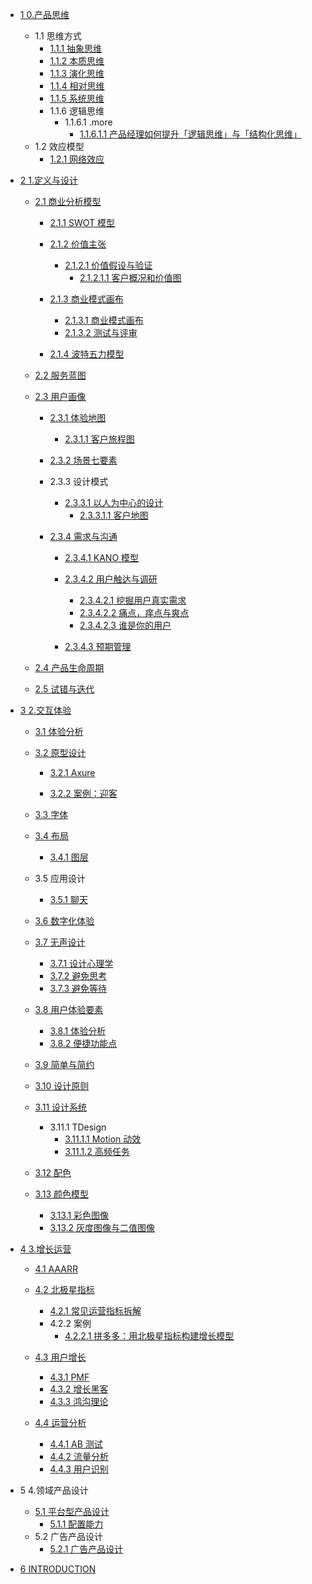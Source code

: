   - [1 0.产品思维](/0.产品思维/README.md)
    - 1.1 思维方式
      - [1.1.1 抽象思维](/0.产品思维/思维方式/抽象思维.md)
      - [1.1.2 本质思维](/0.产品思维/思维方式/本质思维.md)
      - [1.1.3 演化思维](/0.产品思维/思维方式/演化思维.md)
      - [1.1.4 相对思维](/0.产品思维/思维方式/相对思维.md)
      - [1.1.5 系统思维](/0.产品思维/思维方式/系统思维.md)
      - 1.1.6 逻辑思维
        - 1.1.6.1 .more
          - [1.1.6.1.1 产品经理如何提升「逻辑思维」与「结构化思维」](/0.产品思维/思维方式/逻辑思维/.more/2023-产品经理如何提升「逻辑思维」与「结构化思维」.md)
    - 1.2 效应模型
      - [1.2.1 网络效应](/0.产品思维/效应模型/网络效应.md)
  - [2 1.定义与设计](/1.定义与设计/README.md)
    - [2.1 商业分析模型](/1.定义与设计/商业分析模型/README.md)
      - [2.1.1 SWOT 模型](/1.定义与设计/商业分析模型/SWOT%20模型/README.md)
        
      - [2.1.2 价值主张](/1.定义与设计/商业分析模型/价值主张/README.md)
        - [2.1.2.1 价值假设与验证](/1.定义与设计/商业分析模型/价值主张/价值假设与验证/README.md)
          - [2.1.2.1.1 客户概况和价值图](/1.定义与设计/商业分析模型/价值主张/价值假设与验证/客户概况和价值图.md)
      - [2.1.3 商业模式画布](/1.定义与设计/商业分析模型/商业模式画布/README.md)
        - [2.1.3.1 商业模式画布](/1.定义与设计/商业分析模型/商业模式画布/商业模式画布.md)
        - [2.1.3.2 测试与评审](/1.定义与设计/商业分析模型/商业模式画布/测试与评审.md)
      - [2.1.4 波特五力模型](/1.定义与设计/商业分析模型/波特五力模型/README.md)
        
    - [2.2 服务蓝图](/1.定义与设计/服务蓝图/README.md)
      
    - [2.3 用户画像](/1.定义与设计/用户画像/README.md)
      - [2.3.1 体验地图](/1.定义与设计/用户画像/体验地图/README.md)
        - [2.3.1.1 客户旅程图](/1.定义与设计/用户画像/体验地图/客户旅程图/README.md)
          
      - [2.3.2 场景七要素](/1.定义与设计/用户画像/场景七要素/README.md)
        
      - 2.3.3 设计模式
        - [2.3.3.1 以人为中心的设计](/1.定义与设计/用户画像/设计模式/以人为中心的设计/README.md)
          - [2.3.3.1.1 客户地图](/1.定义与设计/用户画像/设计模式/以人为中心的设计/客户地图.md)
      - [2.3.4 需求与沟通](/1.定义与设计/用户画像/需求与沟通/README.md)
        - [2.3.4.1 KANO 模型](/1.定义与设计/用户画像/需求与沟通/KANO%20模型/README.md)
          
        - [2.3.4.2 用户触达与调研](/1.定义与设计/用户画像/需求与沟通/用户触达与调研/README.md)
          - [2.3.4.2.1 挖掘用户真实需求](/1.定义与设计/用户画像/需求与沟通/用户触达与调研/挖掘用户真实需求.md)
          - [2.3.4.2.2 痛点，痒点与爽点](/1.定义与设计/用户画像/需求与沟通/用户触达与调研/痛点，痒点与爽点.md)
          - [2.3.4.2.3 谁是你的用户](/1.定义与设计/用户画像/需求与沟通/用户触达与调研/谁是你的用户.md)
        - [2.3.4.3 预期管理](/1.定义与设计/用户画像/需求与沟通/预期管理/README.md)
          
    - [2.4 产品生命周期](/1.定义与设计/产品生命周期/README.md)
      
    - [2.5 试错与迭代](/1.定义与设计/试错与迭代/README.md)
      
  - [3 2.交互体验](/2.交互体验/README.md)
    - [3.1 体验分析](/2.交互体验/体验分析/README.md)
      
    - [3.2 原型设计](/2.交互体验/原型设计/README.md)
      - [3.2.1 Axure](/2.交互体验/原型设计/Axure/README.md)
        
      - [3.2.2 案例：迎客](/2.交互体验/原型设计/案例：迎客.md)
    - [3.3 字体](/2.交互体验/字体/README.md)
      
    - [3.4 布局](/2.交互体验/布局/README.md)
      - [3.4.1 图层](/2.交互体验/布局/图层.md)
    - 3.5 应用设计
      - [3.5.1 聊天](/2.交互体验/应用设计/聊天/README.md)
        
    - [3.6 数字化体验](/2.交互体验/数字化体验/README.md)
      
    - [3.7 无声设计](/2.交互体验/无声设计/README.md)
      - [3.7.1 设计心理学](/2.交互体验/无声设计/设计心理学.md)
      - [3.7.2 避免思考](/2.交互体验/无声设计/避免思考.md)
      - [3.7.3 避免等待](/2.交互体验/无声设计/避免等待.md)
    - [3.8 用户体验要素](/2.交互体验/用户体验要素/README.md)
      - [3.8.1 体验分析](/2.交互体验/用户体验要素/体验分析.md)
      - [3.8.2 便捷功能点](/2.交互体验/用户体验要素/便捷功能点.md)
    - [3.9 简单与简约](/2.交互体验/简单与简约/README.md)
      
    - [3.10 设计原则](/2.交互体验/设计原则/README.md)
      
    - [3.11 设计系统](/2.交互体验/设计系统/README.md)
      - 3.11.1 TDesign
        - [3.11.1.1 Motion 动效](/2.交互体验/设计系统/TDesign/Motion%20动效.md)
        - [3.11.1.2 高频任务](/2.交互体验/设计系统/TDesign/高频任务.md)
    - [3.12 配色](/2.交互体验/配色/README.md)
      
    - [3.13 颜色模型](/2.交互体验/颜色模型/README.md)
      - [3.13.1 彩色图像](/2.交互体验/颜色模型/彩色图像.md)
      - [3.13.2 灰度图像与二值图像](/2.交互体验/颜色模型/灰度图像与二值图像.md)
  - [4 3.增长运营](/3.增长运营/README.md)
    - [4.1 AAARR](/3.增长运营/AAARR/README.md)
      
    - [4.2 北极星指标](/3.增长运营/北极星指标/README.md)
      - [4.2.1 常见运营指标拆解](/3.增长运营/北极星指标/常见运营指标拆解.md)
      - 4.2.2 案例
        - [4.2.2.1 拼多多：用北极星指标构建增长模型](/3.增长运营/北极星指标/案例/2022-拼多多：用北极星指标构建增长模型.md)
    - [4.3 用户增长](/3.增长运营/用户增长/README.md)
      - [4.3.1 PMF](/3.增长运营/用户增长/PMF.md)
      - [4.3.2 增长黑客](/3.增长运营/用户增长/增长黑客.md)
      - [4.3.3 鸿沟理论](/3.增长运营/用户增长/鸿沟理论.md)
    - [4.4 运营分析](/3.增长运营/运营分析/README.md)
      - [4.4.1 AB 测试](/3.增长运营/运营分析/AB%20测试.md)
      - [4.4.2 流量分析](/3.增长运营/运营分析/流量分析.md)
      - [4.4.3 用户识别](/3.增长运营/运营分析/用户识别.md)
  - 5 4.领域产品设计
    - [5.1 平台型产品设计](/4.领域产品设计/平台型产品设计/README.md)
      - [5.1.1 配置能力](/4.领域产品设计/平台型产品设计/配置能力.md)
    - 5.2 广告产品设计
      - [5.2.1 广告产品设计](/4.领域产品设计/广告产品设计/广告产品设计.md)
  - [6 INTRODUCTION](/INTRODUCTION.md)